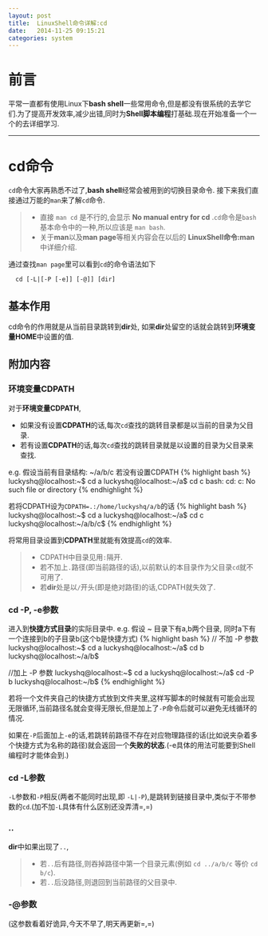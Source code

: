 ```yaml
---
layout: post
title:  LinuxShell命令详解:cd
date:   2014-11-25 09:15:21
categories: system
---
```


# 前言

平常一直都有使用Linux下**bash shell**一些常用命令,但是都没有很系统的去学它们.为了提高开发效率,减少出错,同时为**Shell脚本编程**打基础.现在开始准备一个一个的去详细学习.

----

# cd命令

`cd`命令大家再熟悉不过了,**bash shell**经常会被用到的切换目录命令.
接下来我们直接通过万能的`man`来了解`cd`命令.

>* 直接 `man cd` 是不行的,会显示 **No manual entry for cd** .`cd`命令是`bash`基本命令中的一种,所以应该是 `man bash`.
>* 关于**man**以及**man page**等相关内容会在以后的 **LinuxShell命令:man** 中详细介绍.

通过查找`man page`里可以看到`cd`的命令语法如下

      cd [-L|[-P [-e]] [-@]] [dir]

## 基本作用

cd命令的作用就是从当前目录跳转到**dir**处, 如果**dir**处留空的话就会跳转到**环境变量HOME**中设置的值.

## 附加内容

### 环境变量CDPATH

对于**环境变量CDPATH**,

* 如果没有设置**CDPATH**的话,每次`cd`查找的跳转目录都是以当前的目录为父目录.
* 若有设置**CDPATH**的话,每次`cd`查找的跳转目录就是以设置的目录为父目录来查找.

e.g. 假设当前有目录结构: ~/a/b/c 若没有设置CDPATH
{% highlight bash %}
luckyshq@localhost:~$ cd a
luckyshq@localhost:~/a$ cd c
bash: cd: c: No such file or directory
{% endhighlight %}

若将CDPATH设为`CDPATH=.:/home/luckyshq/a/b`的话
{% highlight bash %}
luckyshq@localhost:~$ cd a
luckyshq@localhost:~/a$ cd c
luckyshq@localhost:~/a/b/c$
{% endhighlight %}

将常用目录设置到**CDPATH**里就能有效提高`cd`的效率.

>* CDPATH中目录见用`:`隔开.
>* 若不加上`.`路径(即当前路径的话),以前默认的本目录作为父目录`cd`就不可用了.
>* 若**dir**处是以`/`开头(即是绝对路径)的话,CDPATH就失效了.

### cd -P, -e参数

进入到**快捷方式目录**的实际目录中.
e.g. 假设 ~ 目录下有a,b两个目录, 同时a下有一个连接到b的子目录b(这个b是快捷方式)
{% highlight bash %}
// 不加 -P 参数
luckyshq@localhost:~$ cd a
luckyshq@localhost:~/a$ cd b
luckyshq@localhost:~/a/b$

//加上 -P 参数
luckyshq@localhost:~$ cd a
luckyshq@localhost:~/a$ cd -P b
luckyshq@localhost:~/b$
{% endhighlight %}

若将一个文件夹自己的快捷方式放到文件夹里,这样写脚本的时候就有可能会出现无限循环,当前路径名就会变得无限长,但是加上了`-P`命令后就可以避免无线循环的情况.

如果在`-P`后面加上`-e`的话,若跳转前路径不存在对应物理路径的话(比如说夹杂着多个快捷方式为名称的路径)就会返回一个**失败的状态**.(-e具体的用法可能要到Shell编程时才能体会到.)

### cd -L参数

`-L`参数和`-P`相反(两者不能同时出现,即 `-L|-P`),是跳转到链接目录中,类似于不带参数的`cd`.(加不加`-L`具体有什么区别还没弄清=,=)

### ..

**dir**中如果出现了`..`,

>* 若`..`后有路径,则吞掉路径中第一个目录元素(例如 `cd ../a/b/c` 等价 `cd b/c`).
>* 若`..`后没路径,则退回到当前路径的父目录中.

### -@参数

(这参数看着好诡异,今天不早了,明天再更新=,=)
